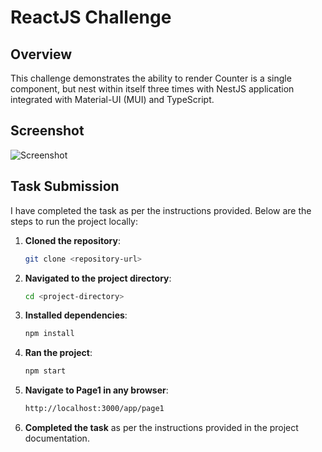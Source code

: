 # ReactJS Challenge

## Overview

This challenge demonstrates the ability to render Counter is a single component, but nest within itself three times with NestJS application integrated with Material-UI (MUI) and TypeScript.

## Screenshot

![Screenshot](public/Screenshot%202024-07-18%20at%204.59.16%20PM.png)

## Task Submission

I have completed the task as per the instructions provided. Below are the steps to run the project locally:

1. **Cloned the repository**:

   ```bash
   git clone <repository-url>
   ```

2. **Navigated to the project directory**:

   ```bash
   cd <project-directory>
   ```

3. **Installed dependencies**:

   ```bash
   npm install
   ```

4. **Ran the project**:

   ```bash
   npm start
   ```

5. **Navigate to Page1 in any browser**:

   ```bash
   http://localhost:3000/app/page1
   ```

6. **Completed the task** as per the instructions provided in the project documentation.
